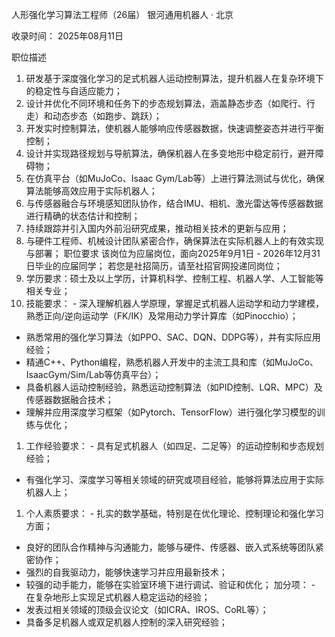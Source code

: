 人形强化学习算法工程师（26届）
银河通用机器人 · 北京

收录时间： 2025年08月11日

职位描述
1. 研发基于深度强化学习的足式机器人运动控制算法，提升机器人在复杂环境下的稳定性与自适应能力；
2. 设计并优化不同环境和任务下的步态规划算法，涵盖静态步态（如爬行、行走）和动态步态（如跑步、跳跃）；
3. 开发实时控制算法，使机器人能够响应传感器数据，快速调整姿态并进行平衡控制；
4. 设计并实现路径规划与导航算法，确保机器人在多变地形中稳定前行，避开障碍物；
5. 在仿真平台（如MuJoCo、Isaac Gym/Lab等）上进行算法测试与优化，确保算法能够高效应用于实际机器人；
6. 与传感器融合与环境感知团队协作，结合IMU、相机、激光雷达等传感器数据进行精确的状态估计和控制；
7. 持续跟踪并引入国内外前沿研究成果，推动相关技术的更新与应用；
8. 与硬件工程师、机械设计团队紧密合作，确保算法在实际机器人上的有效实现与部署；
职位要求
该岗位为应届岗位，面向2025年9月1日 - 2026年12月31日毕业的应届同学；
若您是社招简历，请至社招官网投递同岗位；
1. 学历要求：硕士及以上学历，计算机科学、控制工程、机器人学、人工智能等相关专业；
2. 技能要求： - 深入理解机器人学原理，掌握足式机器人运动学和动力学建模，熟悉正向/逆向运动学（FK/IK）及常用动力学计算库（如Pinocchio）；
- 熟悉常用的强化学习算法（如PPO、SAC、DQN、DDPG等），并有实际应用经验；
- 精通C++、Python编程，熟悉机器人开发中的主流工具和库（如MuJoCo、IsaacGym/Sim/Lab等仿真平台）；
- 具备机器人运动控制经验，熟悉运动控制算法（如PID控制、LQR、MPC）及传感器数据融合技术；
- 理解并应用深度学习框架（如Pytorch、TensorFlow）进行强化学习模型的训练与优化；
1. 工作经验要求： - 具有足式机器人（如四足、二足等）的运动控制和步态规划经验；
- 有强化学习、深度学习等相关领域的研究或项目经验，能够将算法应用于实际机器人上；
1. 个人素质要求： - 扎实的数学基础，特别是在优化理论、控制理论和强化学习方面；
- 良好的团队合作精神与沟通能力，能够与硬件、传感器、嵌入式系统等团队紧密协作；
- 强烈的自我驱动力，能够快速学习并应用最新技术；
- 较强的动手能力，能够在实验室环境下进行调试、验证和优化；
加分项： - 在复杂地形上实现足式机器人稳定运动的经验；
- 发表过相关领域的顶级会议论文（如ICRA、IROS、CoRL等）；
- 具备多足机器人或双足机器人控制的深入研究经验；
